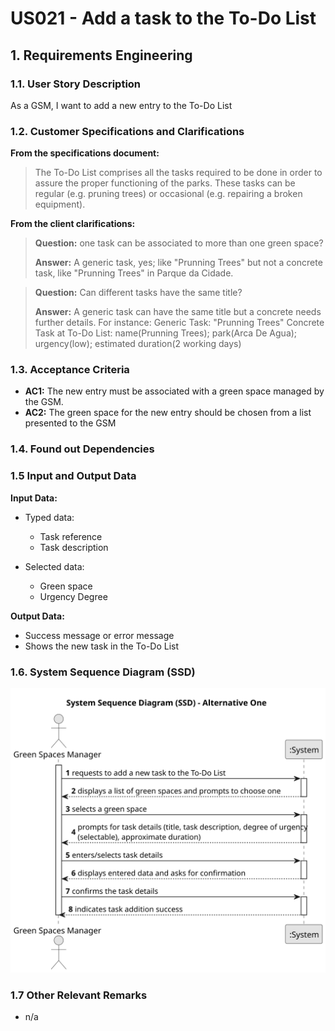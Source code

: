 # US021 - Add a task to the To-Do List

## 1. Requirements Engineering

### 1.1. User Story Description

As a GSM, I want to add a new entry to the To-Do List

### 1.2. Customer Specifications and Clarifications

**From the specifications document:**

>	The To-Do List comprises all the tasks required to
be done in order to assure the proper functioning of the parks. These tasks
can be regular (e.g. pruning trees) or occasional (e.g. repairing a broken
equipment).


**From the client clarifications:**

> **Question:** one task can be associated to more than one green space?
>
> **Answer:** A generic task, yes; like "Prunning Trees" but not a concrete task, like "Prunning Trees" in Parque da Cidade.

> **Question:** Can different tasks have the same title?
>
> **Answer:** A generic task can have the same title but a concrete needs further details. For instance:
Generic Task: "Prunning Trees"
Concrete Task at To-Do List: name(Prunning Trees); park(Arca De Agua); urgency(low); estimated duration(2 working days)

### 1.3. Acceptance Criteria

* **AC1:** The new entry must be associated with a green space managed by the GSM.
* **AC2:** The green space for the new entry should be chosen from a list presented to the GSM

### 1.4. Found out Dependencies

### 1.5 Input and Output Data

**Input Data:**

* Typed data:
    * Task reference
    * Task description

* Selected data:
    * Green space
    * Urgency Degree


**Output Data:**

* Success message or error message
* Shows the new task in the To-Do List

### 1.6. System Sequence Diagram (SSD)

![System Sequence Diagram - Alternative Two](svg/us021-system-sequence-diagram.svg)

### 1.7 Other Relevant Remarks

* n/a